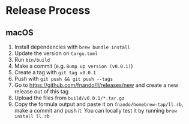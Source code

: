 # Release Process

## macOS

1. Install dependencies with `brew bundle install`
2. Update the version on `Cargo.toml`
3. Run `bin/build`
4. Make a commit (e.g. `Bump up version (v0.0.1)`)
5. Create a tag with `git tag v0.0.1`
6. Push with `git push && git push --tags`
7. Go to https://github.com/fnando/ll/releases/new and create a new release out
   of this tag
8. Upload the files from `build/v0.0.1/*.tar.gz`
9. Copy the formula output and paste it on `fnando/homebrew-tap/ll.rb`, make a
   commit and push it. You can locally test it by running `brew install ll.rb`
